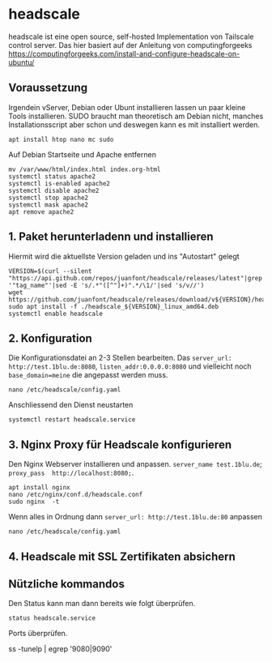 # headscale
headscale ist eine open source, self-hosted Implementation von Tailscale control server.
Das hier basiert auf der Anleitung von computingforgeeks https://computingforgeeks.com/install-and-configure-headscale-on-ubuntu/

## Voraussetzung
Irgendein vServer, Debian oder Ubunt installieren lassen un paar kleine Tools installieren. SUDO braucht man theoretisch am Debian nicht, manches Installationsscript aber schon und deswegen kann es mit installiert werden.

`apt install htop nano mc sudo`

Auf Debian Startseite und Apache entfernen
```
mv /var/www/html/index.html index.org-html
systemctl status apache2
systemctl is-enabled apache2
systemctl disable apache2
systemctl stop apache2
systemctl mask apache2
apt remove apache2
```

## 1. Paket herunterladenn und installieren
Hiermit wird die aktuellste Version geladen und ins "Autostart" gelegt
```
VERSION=$(curl --silent "https://api.github.com/repos/juanfont/headscale/releases/latest"|grep '"tag_name"'|sed -E 's/.*"([^"]+)".*/\1/'|sed 's/v//')
wget https://github.com/juanfont/headscale/releases/download/v${VERSION}/headscale_${VERSION}_linux_amd64.deb
sudo apt install -f ./headscale_${VERSION}_linux_amd64.deb
systemctl enable headscale
```
## 2. Konfiguration
Die Konfigurationsdatei an 2-3 Stellen bearbeiten.
Das `server_url: http://test.1blu.de:8080`, `listen_addr:0.0.0.0:8080` und vielleicht noch `base_domain=meine` die angepasst werden muss.

```
nano /etc/headscale/config.yaml
```

Anschliessend den Dienst neustarten

```
systemctl restart headscale.service
```

## 3. Nginx Proxy für Headscale konfigurieren
Den Nginx Webserver installieren und anpassen. `server_name test.1blu.de`; `proxy_pass  http://localhost:8080;`.

```
apt install nginx
nano /etc/nginx/conf.d/headscale.conf
sudo nginx  -t
```

Wenn alles in Ordnung dann `server_url: http://test.1blu.de:80` anpassen

```
nano /etc/headscale/config.yaml
```

## 4. Headscale mit SSL Zertifikaten absichern





## Nützliche kommandos
Den Status kann man dann bereits wie folgt überprüfen.

`status headscale.service`

Ports überprüfen.

ss -tunelp | egrep '9080|9090'
```
```

